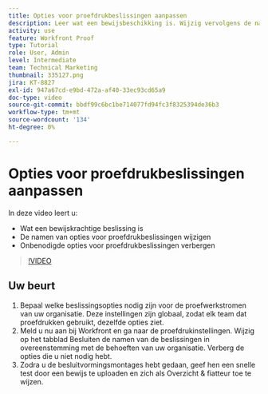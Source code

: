 ```yaml
---
title: Opties voor proefdrukbeslissingen aanpassen
description: Leer wat een bewijsbeschikking is. Wijzig vervolgens de namen van de opties voor de proefdrukbeslissing en verberg overbodige opties in de instellingen van het proefdruksysteem.
activity: use
feature: Workfront Proof
type: Tutorial
role: User, Admin
level: Intermediate
team: Technical Marketing
thumbnail: 335127.png
jira: KT-8827
exl-id: 947a67cd-e9bd-472a-af40-33ec93cd65a9
doc-type: video
source-git-commit: bbdf99c6bc1be714077fd94fc3f8325394de36b3
workflow-type: tm+mt
source-wordcount: '134'
ht-degree: 0%

---
```


# Opties voor proefdrukbeslissingen aanpassen

In deze video leert u:

* Wat een bewijskrachtige beslissing is
* De namen van opties voor proefdrukbeslissingen wijzigen
* Onbenodigde opties voor proefdrukbeslissingen verbergen

>[!VIDEO](https://video.tv.adobe.com/v/3444655/?quality=12&learn=on&enablevpops=1&captions=dut)

## Uw beurt

1. Bepaal welke beslissingsopties nodig zijn voor de proefwerkstromen van uw organisatie. Deze instellingen zijn globaal, zodat elk team dat proefdrukken gebruikt, dezelfde opties ziet.
1. Meld u nu aan bij Workfront en ga naar de proefdrukinstellingen. Wijzig op het tabblad Besluiten de namen van de beslissingen in overeenstemming met de behoeften van uw organisatie. Verberg de opties die u niet nodig hebt.
1. Zodra u de besluitvormingsmontages hebt gedaan, geef hen een snelle test door een bewijs te uploaden en zich als Overzicht &amp; fiatteur toe te wijzen.


<!--
Lean More URLs
-->
